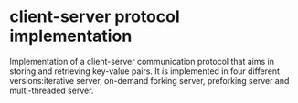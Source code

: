 # client-server protocol implementation
Implementation of a client-server communication protocol that aims in storing and retrieving key-value pairs. It is implemented in four different versions:iterative server, on-demand forking server, preforking server and multi-threaded server.
